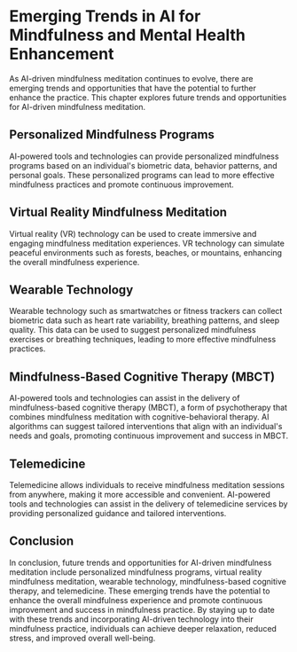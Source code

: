 Emerging Trends in AI for Mindfulness and Mental Health Enhancement
====================================================================================================================================================

As AI-driven mindfulness meditation continues to evolve, there are emerging trends and opportunities that have the potential to further enhance the practice. This chapter explores future trends and opportunities for AI-driven mindfulness meditation.

Personalized Mindfulness Programs
---------------------------------

AI-powered tools and technologies can provide personalized mindfulness programs based on an individual's biometric data, behavior patterns, and personal goals. These personalized programs can lead to more effective mindfulness practices and promote continuous improvement.

Virtual Reality Mindfulness Meditation
--------------------------------------

Virtual reality (VR) technology can be used to create immersive and engaging mindfulness meditation experiences. VR technology can simulate peaceful environments such as forests, beaches, or mountains, enhancing the overall mindfulness experience.

Wearable Technology
-------------------

Wearable technology such as smartwatches or fitness trackers can collect biometric data such as heart rate variability, breathing patterns, and sleep quality. This data can be used to suggest personalized mindfulness exercises or breathing techniques, leading to more effective mindfulness practices.

Mindfulness-Based Cognitive Therapy (MBCT)
------------------------------------------

AI-powered tools and technologies can assist in the delivery of mindfulness-based cognitive therapy (MBCT), a form of psychotherapy that combines mindfulness meditation with cognitive-behavioral therapy. AI algorithms can suggest tailored interventions that align with an individual's needs and goals, promoting continuous improvement and success in MBCT.

Telemedicine
------------

Telemedicine allows individuals to receive mindfulness meditation sessions from anywhere, making it more accessible and convenient. AI-powered tools and technologies can assist in the delivery of telemedicine services by providing personalized guidance and tailored interventions.

Conclusion
----------

In conclusion, future trends and opportunities for AI-driven mindfulness meditation include personalized mindfulness programs, virtual reality mindfulness meditation, wearable technology, mindfulness-based cognitive therapy, and telemedicine. These emerging trends have the potential to enhance the overall mindfulness experience and promote continuous improvement and success in mindfulness practice. By staying up to date with these trends and incorporating AI-driven technology into their mindfulness practice, individuals can achieve deeper relaxation, reduced stress, and improved overall well-being.
